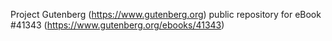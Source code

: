Project Gutenberg (https://www.gutenberg.org) public repository for eBook #41343 (https://www.gutenberg.org/ebooks/41343)
